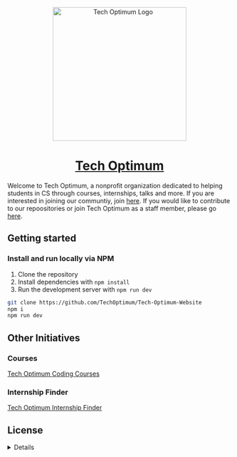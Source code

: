 <p align="center"><img width="300" alt="Tech Optimum Logo" src="https://www.techoptimum.org/logo-transparent.png"></p>
<h1 align="center"><a href="https://techoptimum.org">Tech Optimum</a></h1>

Welcome to Tech Optimum, a nonprofit organization dedicated to helping students in CS through courses, internships, talks and more. If you are interested in joining our communtiy, join [here](https://techoptimum.org/discord). If you would like to contribute to our repoositories or join Tech Optimum as a staff member, please go [here](https://techoptimum.org/join-team).


## Getting started
### Install and run locally via NPM
1. Clone the repository
2. Install dependencies with `npm install`
3. Run the development server with `npm run dev`

```bash
git clone https://github.com/TechOptimum/Tech-Optimum-Website
npm i
npm run dev
```

## Other Initiatives
### Courses
[Tech Optimum Coding Courses](https://github.com/TechOptimum/courses)
### Internship Finder
[Tech Optimum Internship Finder](https://github.com/TechOptimum/internships)

## License
<details>Copyright (c) 2022 Tech Optimum

Permission is hereby granted, free of charge, to any person obtaining a copy
of this software and associated documentation files (the "Software"), to deal
in the Software without restriction, including without limitation the rights
to use, copy, modify, merge, publish, distribute, sublicense, and/or sell
copies of the Software, and to permit persons to whom the Software is
furnished to do so, subject to the following conditions:

The above copyright notice and this permission notice shall be included in all
copies or substantial portions of the Software.

THE SOFTWARE IS PROVIDED "AS IS", WITHOUT WARRANTY OF ANY KIND, EXPRESS OR
IMPLIED, INCLUDING BUT NOT LIMITED TO THE WARRANTIES OF MERCHANTABILITY,
FITNESS FOR A PARTICULAR PURPOSE AND NONINFRINGEMENT. IN NO EVENT SHALL THE
AUTHORS OR COPYRIGHT HOLDERS BE LIABLE FOR ANY CLAIM, DAMAGES OR OTHER
LIABILITY, WHETHER IN AN ACTION OF CONTRACT, TORT OR OTHERWISE, ARISING FROM,
OUT OF OR IN CONNECTION WITH THE SOFTWARE OR THE USE OR OTHER DEALINGS IN THE
SOFTWARE. </details> 

